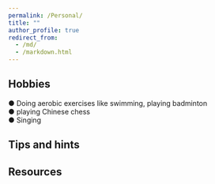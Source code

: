 ```yaml
---
permalink: /Personal/
title: ""
author_profile: true
redirect_from: 
  - /md/
  - /markdown.html
---
```


## Hobbies

● Doing aerobic exercises like swimming, playing badminton<br>
● playing Chinese chess<br>
● Singing




## Tips and hints



## Resources




